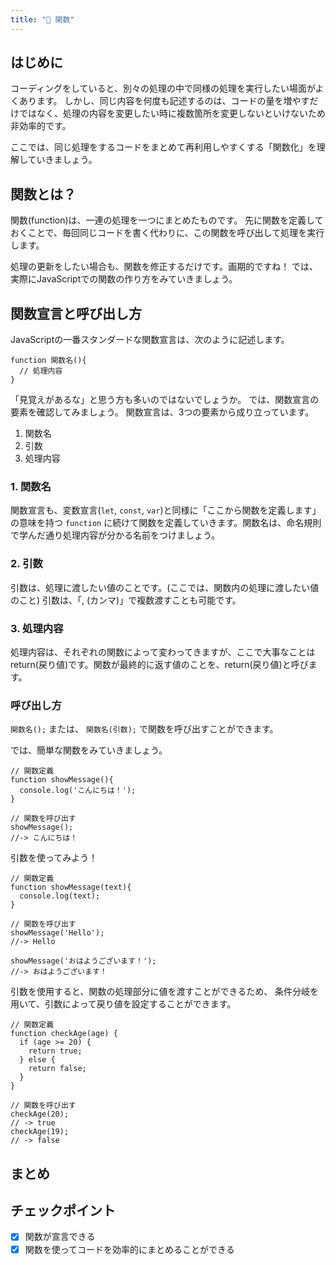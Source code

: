 ```yaml
---
title: "🔰 関数"
---
```


## はじめに
コーディングをしていると、別々の処理の中で同様の処理を実行したい場面がよくあります。
しかし、同じ内容を何度も記述するのは、コードの量を増やすだけではなく、処理の内容を変更したい時に複数箇所を変更しないといけないため非効率的です。

ここでは、同じ処理をするコードをまとめて再利用しやすくする「関数化」を理解していきましょう。

## 関数とは？
関数(function)は、一連の処理を一つにまとめたものです。
先に関数を定義しておくことで、毎回同じコードを書く代わりに、この関数を呼び出して処理を実行します。

処理の更新をしたい場合も、関数を修正するだけです。画期的ですね！
では、実際にJavaScriptでの関数の作り方をみていきましょう。

## 関数宣言と呼び出し方
JavaScriptの一番スタンダードな関数宣言は、次のように記述します。

```javascript:関数
function 関数名(){
  // 処理内容
}
```

「見覚えがあるな」と思う方も多いのではないでしょうか。
では、関数宣言の要素を確認してみましょう。
関数宣言は、3つの要素から成り立っています。

1. 関数名
2. 引数
3. 処理内容

### 1. 関数名
関数宣言も、変数宣言(`let`, `const`, `var`)と同様に「ここから関数を定義します」の意味を持つ `function` に続けて関数を定義していきます。関数名は、命名規則で学んだ通り処理内容が分かる名前をつけましょう。

### 2. 引数
引数は、処理に渡したい値のことです。(ここでは、関数内の処理に渡したい値のこと)
引数は、「, (カンマ)」で複数渡すことも可能です。

### 3. 処理内容
処理内容は、それぞれの関数によって変わってきますが、ここで大事なことはreturn(戻り値)です。関数が最終的に返す値のことを、return(戻り値)と呼びます。

### 呼び出し方
`関数名();` または、 `関数名(引数);` で関数を呼び出すことができます。

では、簡単な関数をみていきましょう。
```js:サンプル関数
// 関数定義
function showMessage(){
  console.log('こんにちは！');
}

// 関数を呼び出す
showMessage();
//-> こんにちは！
```

引数を使ってみよう！
```js:サンプル関数(引数)
// 関数定義
function showMessage(text){
  console.log(text);
}

// 関数を呼び出す
showMessage('Hello');
//-> Hello

showMessage('おはようございます！');
//-> おはようございます！
```

引数を使用すると、関数の処理部分に値を渡すことができるため、
条件分岐を用いて、引数によって戻り値を設定することができます。

```js:サンプル関数(引数)
// 関数定義
function checkAge(age) {
  if (age >= 20) {
    return true;
  } else {
    return false;
  }
}

// 関数を呼び出す
checkAge(20);
// -> true
checkAge(19);
// -> false
```

## まとめ

## チェックポイント
- [x] 関数が宣言できる
- [x] 関数を使ってコードを効率的にまとめることができる